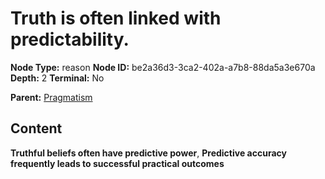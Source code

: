 # Truth is often linked with predictability.

**Node Type:** reason
**Node ID:** be2a36d3-3ca2-402a-a7b8-88da5a3e670a
**Depth:** 2
**Terminal:** No

**Parent:** [Pragmatism](pragmatism.md)

## Content

**Truthful beliefs often have predictive power**, **Predictive accuracy frequently leads to successful practical outcomes**

